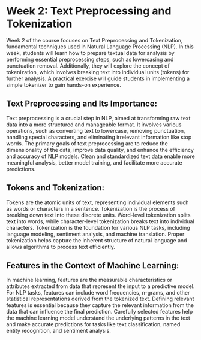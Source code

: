 # Week 2: Text Preprocessing and Tokenization

Week 2 of the course focuses on Text Preprocessing and Tokenization, fundamental techniques used in Natural Language Processing (NLP). In this week, students will learn how to prepare textual data for analysis by performing essential preprocessing steps, such as lowercasing and punctuation removal. Additionally, they will explore the concept of tokenization, which involves breaking text into individual units (tokens) for further analysis. A practical exercise will guide students in implementing a simple tokenizer to gain hands-on experience.

## Text Preprocessing and Its Importance:
Text preprocessing is a crucial step in NLP, aimed at transforming raw text data into a more structured and manageable format. It involves various operations, such as converting text to lowercase, removing punctuation, handling special characters, and eliminating irrelevant information like stop words. The primary goals of text preprocessing are to reduce the dimensionality of the data, improve data quality, and enhance the efficiency and accuracy of NLP models. Clean and standardized text data enable more meaningful analysis, better model training, and facilitate more accurate predictions.

## Tokens and Tokenization:
Tokens are the atomic units of text, representing individual elements such as words or characters in a sentence. Tokenization is the process of breaking down text into these discrete units. Word-level tokenization splits text into words, while character-level tokenization breaks text into individual characters. Tokenization is the foundation for various NLP tasks, including language modeling, sentiment analysis, and machine translation. Proper tokenization helps capture the inherent structure of natural language and allows algorithms to process text efficiently.

## Features in the Context of Machine Learning:
In machine learning, features are the measurable characteristics or attributes extracted from data that represent the input to a predictive model. For NLP tasks, features can include word frequencies, n-grams, and other statistical representations derived from the tokenized text. Defining relevant features is essential because they capture the relevant information from the data that can influence the final prediction. Carefully selected features help the machine learning model understand the underlying patterns in the text and make accurate predictions for tasks like text classification, named entity recognition, and sentiment analysis.
